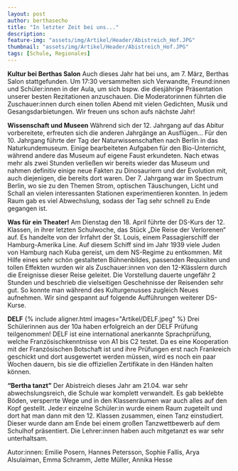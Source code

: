 ```yaml
---
layout: post
author: berthasecho
title: "In letzter Zeit bei uns..."		
description: 
feature-img: "assets/img/Artikel/Header/Abistreich_Hof.JPG"
thumbnail: "assets/img/Artikel/Header/Abistreich_Hof.JPG"
tags: [Schule, Regionales]
---
```

**Kultur bei Berthas Salon**
Auch dieses Jahr hat bei uns, am 7. März, Berthas Salon stattgefunden. Um 17:30 versammelten sich Verwandte, Freund:innen und Schüler:innen in der Aula, um sich bspw. die diesjährige Präsentation unserer besten Rezitationen anzuschauen.
Die Moderatorinnen führten die Zuschauer:innen durch einen tollen Abend mit vielen Gedichten, Musik und Gesangsdarbietungen.
Wir freuen uns schon aufs nächste Jahr!  

**Wissenschaft und Museen**
Während sich der 12. Jahrgang auf das Abitur vorbereitete, erfreuten sich die anderen Jahrgänge an Ausflügen…
Für den 10. Jahrgang führte der Tag der Naturwissenschaften nach Berlin in das Naturkundemuseum. Einige bearbeiteten Aufgaben für den Bio-Unterricht, während andere das Museum auf eigene Faust erkundeten. Nach etwas mehr als zwei Stunden  verließen wir bereits wieder das Museum und nahmen definitiv einige neue Fakten zu Dinosauriern und der Evolution mit, auch diejenigen, die bereits dort waren.
Der 7. Jahrgang war im Spectrum Berlin, wo sie zu den Themen Strom, optischen Täuschungen, Licht und Schall an vielen interessanten Stationen experimentieren konnten. In jedem Raum gab es viel Abwechslung, sodass der Tag sehr schnell zu Ende gegangen ist.

**Was für ein Theater!**
Am Dienstag den 18. April  führte der DS-Kurs der 12. Klassen, in ihrer letzten Schulwoche, das Stück „Die Reise der Verlorenen“ auf. 
Es handelte von der Irrfahrt der St. Louis, einem Passagierschiff der Hamburg-Amerika Line. Auf diesem Schiff sind im Jahr 1939 viele Juden von Hamburg nach Kuba gereist, um dem NS-Regime zu entkommen.
Mit Hilfe eines sehr schön gestalteten Bühnenbildes, passenden Requisiten und tollen Effekten wurden wir als Zuschauer:innen von den 12-Klässlern durch die Ereignisse dieser Reise geleitet.
Die Vorstellung dauerte ungefähr 2 Stunden und beschrieb die vielseitigen Geschehnisse der Reisenden sehr gut. So konnte man während des Kulturgenusses zugleich Neues aufnehmen.
Wir sind gespannt auf folgende Aufführungen weiterer  DS-Kurse. 

**DELF**
{% include aligner.html images="Artikel/DELF.jpeg" %}
Drei Schülerinnen aus der 10a haben erfolgreich an der DELF Prüfung teilgenommen!
DELF ist eine international anerkannte Sprachprüfung, welche Französischkenntnisse von A1 bis C2 testet. Da es eine Kooperation mit der Französischen Botschaft ist und ihre Prüfungen erst nach Frankreich geschickt und dort ausgewertet werden müssen, wird es noch ein paar Wochen dauern, bis sie die offiziellen Zertifikate in den Händen halten können.

**“Bertha tanzt”**
Der Abistreich dieses Jahr am 21.04. war sehr abwechslungsreich, die Schule war komplett verwandelt.
Es gab beklebte Böden, versperrte Wege und in den Klassenräumen war auch alles auf den Kopf gestellt. Jede:r einzelne Schüler:in wurde einem Raum zugeteilt und dort hat man dann mit den 12. Klassen zusammen, einen Tanz einstudiert. Dieser wurde dann am Ende bei einem großen Tanzwettbewerb auf dem Schulhof präsentiert. Die Lehrer:innen haben auch mitgetanzt es war sehr unterhaltsam.


Autor:innen: Emilie Posern, Hannes Petersson, Sophie Fallis, Arya Alsulaiman, Emma Schramm, Jette Müller, Annika Hesse
